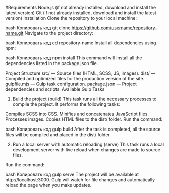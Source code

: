 #Requirements
Node.js (if not already installed, download and install the latest version)
Git (if not already installed, download and install the latest version)
Installation
Clone the repository to your local machine:

bash
Копировать код
git clone https://github.com/username/repository-name.git
Navigate to the project directory:

bash
Копировать код
cd repository-name
Install all dependencies using npm:

bash
Копировать код
npm install
This command will install all the dependencies listed in the package.json file.

Project Structure
src/ — Source files (HTML, SCSS, JS, images).
dist/ — Compiled and optimized files for the production version of the site.
gulpfile.mjs — Gulp task configuration.
package.json — Project dependencies and scripts.
Available Gulp Tasks
1. Build the project (build)
This task runs all the necessary processes to compile the project. It performs the following tasks:

Compiles SCSS into CSS.
Minifies and concatenates JavaScript files.
Processes images.
Copies HTML files to the dist/ folder.
Run the command:

bash
Копировать код
gulp build
After the task is completed, all the source files will be compiled and placed in the dist/ folder.

2. Run a local server with automatic reloading (serve)
This task runs a local development server with live reload when changes are made to source files.

Run the command:

bash
Копировать код
gulp serve
The project will be available at http://localhost:3000. Gulp will watch for file changes and automatically reload the page when you make updates.
